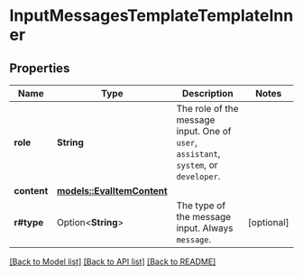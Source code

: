 # InputMessagesTemplateTemplateInner

## Properties

Name | Type | Description | Notes
------------ | ------------- | ------------- | -------------
**role** | **String** | The role of the message input. One of `user`, `assistant`, `system`, or `developer`.  | 
**content** | [**models::EvalItemContent**](EvalItem_content.md) |  | 
**r#type** | Option<**String**> | The type of the message input. Always `message`.  | [optional]

[[Back to Model list]](../README.md#documentation-for-models) [[Back to API list]](../README.md#documentation-for-api-endpoints) [[Back to README]](../README.md)


